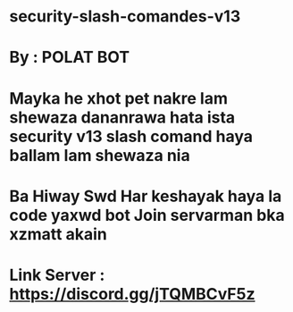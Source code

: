 # security-slash-comandes-v13

# By : POLAT BOT 

# Mayka he xhot pet nakre lam shewaza dananrawa hata ista security v13 slash comand haya ballam lam shewaza nia 


# Ba Hiway Swd Har keshayak haya la code yaxwd bot Join servarman bka xzmatt akain 


# Link Server : https://discord.gg/jTQMBCvF5z
